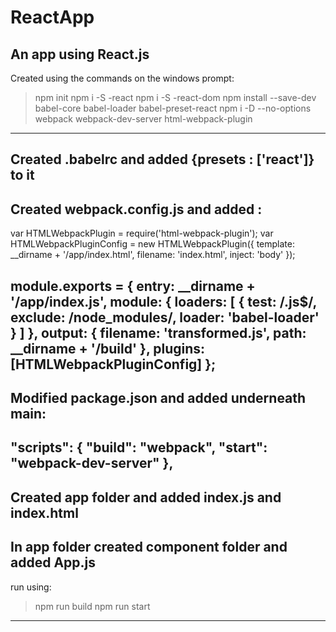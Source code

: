 # ReactApp
An app using React.js
---
Created using the commands on the windows prompt:
> npm init
> npm i -S -react
> npm i -S -react-dom
> npm install --save-dev babel-core babel-loader babel-preset-react
> npm i -D --no-options webpack webpack-dev-server html-webpack-plugin
---
Created .babelrc and added {presets : ['react']} to it
---
Created webpack.config.js and added :
---
var HTMLWebpackPlugin = require('html-webpack-plugin');
var HTMLWebpackPluginConfig = new HTMLWebpackPlugin({
	template: __dirname + '/app/index.html',
	filename: 'index.html',
	inject: 'body'
});

module.exports = {
	entry: __dirname + '/app/index.js',
	module: {
		loaders: [
			{
				test: /\.js$/,
				exclude: /node_modules/,
				loader: 'babel-loader'
			}
		]
	},
	output: {
		filename: 'transformed.js',
		path: __dirname + '/build'
	},
	plugins: [HTMLWebpackPluginConfig]
};
---
Modified package.json and added underneath main:
---
"scripts": {
    "build": "webpack",
	  "start": "webpack-dev-server"
  },
---
Created app folder and added index.js and index.html
---
In app folder created component folder and added App.js
--
run using: 
> npm run build
> npm run start
---
